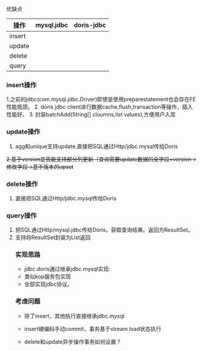 优缺点

| 操作     | mysql.jdbc | doris-jdbc    |
|--------|------------|-----|
| insert |            |     |
| update |            |     |
| delete |            |     |
| query  |            |     |

### insert操作
1.之前的jdbc(com.mysql.jdbc.Driver)即使是使用preparestatement也会存在FE性能瓶颈。
2. doris jdbc client进行数据cache,flush,transaction等操作，插入性能好。
3. 封装batchAdd(String[] cloumns,list values),方便用户入库

### update操作
  1. agg和unique支持update,直接把SQL通过Http/jdbc.mysql传给Doris

~~2.基于version是否能支持部分列更新（查询需要update数据的全字段+version->修改字段->基于版本的upset~~


### delete操作
   1. 直接把SQL通过Http/jdbc.mysql传给Doris

### query操作
   1. 把SQL通过Http/mysql.jdbc传给Doris，获取查询结果。返回为ResultSet。
   2. 支持将ResultSet封装为List<Object>返回

### 实现思路
*    jdbc.doris通过继承jdbc.mysql实现:
*    类似kop服务包实现 
*    全部实现jdbc协议。

### 考虑问题
* 除了insert，其他执行直接继承jdbc.mysql

* insert硬编码手动commit，事务基于stream load状态执行

* delete和update异步操作事务如何设置？